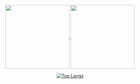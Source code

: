 <!--
**UkiMahfuda/UkiMahfuda** is a ✨ _special_ ✨ repository because its `README.md` (this file) appears on your GitHub profile.

Here are some ideas to get you started:

- 🔭 I’m currently working on ...
- 🌱 I’m currently learning ...
- 👯 I’m looking to collaborate on ...
- 🤔 I’m looking for help with ...
- 💬 Ask me about ...
- 📫 How to reach me: ...
- 😄 Pronouns: ...
- ⚡ Fun fact: ...
-->
<!--
![Anurag's GitHub stats](https://github-readme-stats.vercel.app/api?username=ukimahfuda&show_icons=true&theme=react&hide_border=true&border_radius=15&card_width=900)

[![GitHub Streak](https://github-readme-streak-stats.herokuapp.com?user=Uki%20Mahfuda&theme=react&hide_border=true&border_radius=15&card_width=900)](https://git.io/streak-stats)
-->
<br>
<div align="center">
  <a href="https://github.com/ukimahfuda">
  <img height=200 align="center" src="https://github-readme-stats.vercel.app/api?username=ukimahfuda&show_icons=true&theme=react&hide_border=true&border_radius=20&card_width=350" />
</a>
<a>
  <img height=200 align="center" src="https://github-readme-streak-stats.herokuapp.com?user=Uki%20Mahfuda&theme=react&hide_border=true&border_radius=20&card_width=350)]https://git.io/streak-stats" />
</a>

  <a href="https://github.com/ukimahfuda">
    
  ![Top Langs](https://github-readme-stats.vercel.app/api/top-langs/?username=ukimahfuda&layout=compact&border_radius=20&card_width=815&theme=react&hide_border=true&hide=SCSS,Less,Cmake )
</a>
</div>





